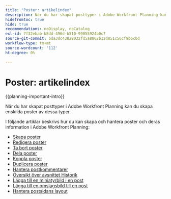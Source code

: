 ```yaml
---
title: "Poster: artikelindex"
description: När du har skapat posttyper i Adobe Workfront Planning kan du skapa enskilda poster av dessa typer. I följande artiklar beskrivs hur du kan skapa och hantera poster och deras information i Adobe Workfront Planning.
hidefromtoc: true
hide: true
recommendations: noDisplay, noCatalog
exl-id: 7f32ebab-b8dd-496d-b510-99055924b0c7
source-git-commit: bda3dc43828032fd5a8862b12d851c56cf9b6cbd
workflow-type: tm+mt
source-wordcount: '112'
ht-degree: 0%

---
```


<!-- update the metadata with real information when making this available in TOC and in the left nav
---
title: "Records: article index"
description: After you create record types in Adobe Workfront Planning you can create individual records of those types. The following articles describe how you can create and manage records and their information in Adobe Workfront Planning.
hidefromtoc: yes
author: Alina
feature: Work Management
role: User
hide: yes
---
-->

# Poster: artikelindex

{{planning-important-intro}}

När du har skapat posttyper i Adobe Workfront Planning kan du skapa enskilda poster av dessa typer.

I följande artiklar beskrivs hur du kan skapa och hantera poster och deras information i Adobe Workfront Planning:

* [Skapa poster](/help/quicksilver/planning/records/create-records.md)
* [Redigera poster](/help/quicksilver/planning/records/edit-records.md)
* [Ta bort poster](/help/quicksilver/planning/records/delete-records.md)
* [Dela poster](/help/quicksilver/planning/records/share-records.md)
* [Koppla poster](/help/quicksilver/planning/records/connect-records.md)
* [Duplicera poster](/help/quicksilver/planning/records/copy-or-duplicate-records.md)
* [Hantera postkommentarer](/help/quicksilver/planning/records/manage-record-comments.md)
* [Översikt över avsnittet Historik](/help/quicksilver/planning/records/history-section-overview.md)
* [Lägga till en miniatyrbild i en post](/help/quicksilver/planning/records/add-thumbnails-to-records.md)
* [Lägga till en omslagsbild till en post](/help/quicksilver/planning/records/add-a-cover-image-to-a-record.md)
* [Hantera postsidans layout](/help/quicksilver/planning/records/manage-the-record-page.md)
